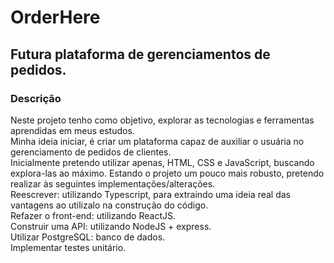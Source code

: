 # OrderHere  

## Futura plataforma de gerenciamentos de pedidos.  

### Descrição
Neste projeto tenho como objetivo, explorar as tecnologias e ferramentas aprendidas em meus estudos.  
Minha ideia iniciar, é criar um plataforma capaz de auxiliar o usuária no gerenciamento de pedidos de clientes.  
Inicialmente pretendo utilizar apenas, HTML, CSS  e JavaScript, buscando explora-las ao máximo. Estando o projeto um pouco mais robusto, pretendo realizar às seguintes implementações/alterações.  
Reescrever: utilizando Typescript, para extraindo uma ideia real das vantagens ao utilizalo na construção do código.  
Refazer o front-end: utilizando ReactJS.  
Construir uma API: utilizando NodeJS + express.  
Utilizar PostgreSQL: banco de dados.  
Implementar testes unitário.  
